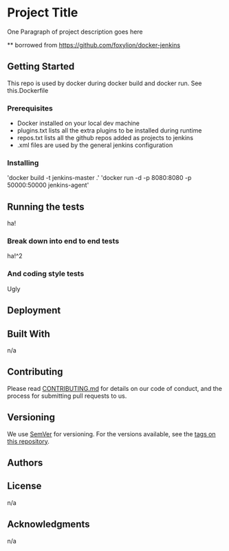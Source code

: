 # Project Title 


One Paragraph of project description goes here

** borrowed from https://github.com/foxylion/docker-jenkins

## Getting Started

This repo is used by docker during docker build and docker run.  See this.Dockerfile 

### Prerequisites

* Docker installed on your local dev machine
* plugins.txt lists all the extra plugins to be installed during runtime
* repos.txt lists all the github repos added as projects to jenkins
* .xml files are used by the general jenkins configuration

### Installing

'docker build -t jenkins-master .'
'docker run -d -p 8080:8080 -p 50000:50000 jenkins-agent'

## Running the tests

ha!

### Break down into end to end tests

ha!^2

### And coding style tests

Ugly

## Deployment



## Built With

n/a

## Contributing

Please read [CONTRIBUTING.md](https://gist.github.com/PurpleBooth/b24679402957c63ec426) for details on our code of conduct, and the process for submitting pull requests to us.

## Versioning

We use [SemVer](http://semver.org/) for versioning. For the versions available, see the [tags on this repository](https://github.com/your/project/tags). 

## Authors


## License

n/a

## Acknowledgments

n/a

